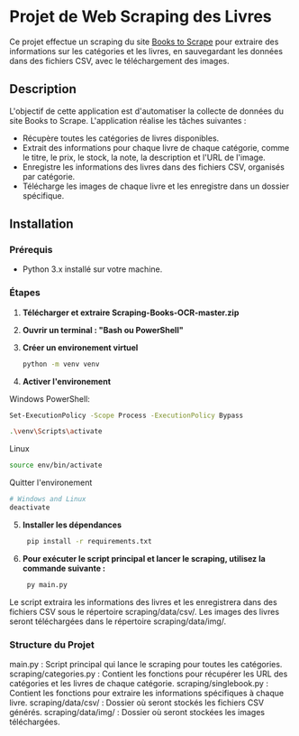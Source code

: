 # Projet de Web Scraping des Livres

Ce projet effectue un scraping du site [Books to Scrape](https://books.toscrape.com/) pour extraire des informations sur les catégories et les livres, en sauvegardant les données dans des fichiers CSV, avec le téléchargement des images.

## Description

L'objectif de cette application est d'automatiser la collecte de données du site Books to Scrape. L'application réalise les tâches suivantes :

- Récupère toutes les catégories de livres disponibles.
- Extrait des informations pour chaque livre de chaque catégorie, comme le titre, le prix, le stock, la note, la description et l'URL de l'image.
- Enregistre les informations des livres dans des fichiers CSV, organisés par catégorie.
- Télécharge les images de chaque livre et les enregistre dans un dossier spécifique.

## Installation

### Prérequis

- Python 3.x installé sur votre machine.


### Étapes



1. **Télécharger et extraire Scraping-Books-OCR-master.zip**
   

2. **Ouvrir un terminal : "Bash ou PowerShell"**
 

3. **Créer un environement virtuel**
   ```bash
   python -m venv venv
   ```
   

4. **Activer l'environement**


Windows PowerShell:
   ```bash
   Set-ExecutionPolicy -Scope Process -ExecutionPolicy Bypass

   .\venv\Scripts\activate
   ```
Linux
   ```bash
   source env/bin/activate
   ```
Quitter l'environement
   ```bash
   # Windows and Linux
   deactivate
   ```
   
   
5. **Installer les dépendances**
   ```bash
    pip install -r requirements.txt
   ```


6. **Pour exécuter le script principal et lancer le scraping, utilisez la commande suivante :**
   ```bash
    py main.py
   ```



Le script extraira les informations des livres et les enregistrera dans des fichiers CSV sous le répertoire scraping/data/csv/. Les images des livres seront téléchargées dans le répertoire scraping/data/img/.


### Structure du Projet

main.py : Script principal qui lance le scraping pour toutes les catégories.
scraping/categories.py : Contient les fonctions pour récupérer les URL des catégories et les livres de chaque catégorie.
scraping/singlebook.py : Contient les fonctions pour extraire les informations spécifiques à chaque livre.
scraping/data/csv/ : Dossier où seront stockés les fichiers CSV générés.
scraping/data/img/ : Dossier où seront stockées les images téléchargées.
